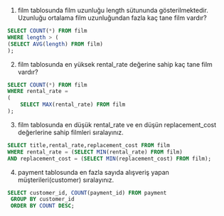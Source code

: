 1. film tablosunda film uzunluğu length sütununda gösterilmektedir. Uzunluğu ortalama film uzunluğundan fazla kaç tane film vardır?
```sql
SELECT COUNT(*) FROM film
WHERE length > (
(SELECT AVG(length) FROM film)
);
```
2. film tablosunda en yüksek rental_rate değerine sahip kaç tane film vardır?
```sql
SELECT COUNT(*) FROM film
WHERE rental_rate =
(
    SELECT MAX(rental_rate) FROM film
);
```
3. film tablosunda en düşük rental_rate ve en düşün replacement_cost değerlerine sahip filmleri sıralayınız.
```sql
SELECT title,rental_rate,replacement_cost FROM film 
WHERE rental_rate = (SELECT MIN(rental_rate) FROM film) 
AND replacement_cost = (SELECT MIN(replacement_cost) FROM film);
```
4. payment tablosunda en fazla sayıda alışveriş yapan müşterileri(customer) sıralayınız.
```sql
SELECT customer_id, COUNT(payment_id) FROM payment 
 GROUP BY customer_id
 ORDER BY COUNT DESC;
```